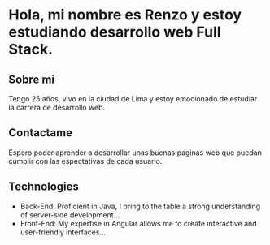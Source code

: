 # Hola, mi nombre es Renzo y estoy estudiando desarrollo web Full Stack.

## Sobre mi

Tengo 25 años, vivo en la ciudad de Lima y estoy emocionado de estudiar la carrera de desarrollo web.

## Contactame

Espero poder aprender a desarrollar unas buenas paginas web que puedan cumplir con las espectativas de cada usuario.

## Technologies
- Back-End: Proficient in Java, I bring to the table a strong understanding of server-side development...
- Front-End: My expertise in Angular allows me to create interactive and user-friendly interfaces...
